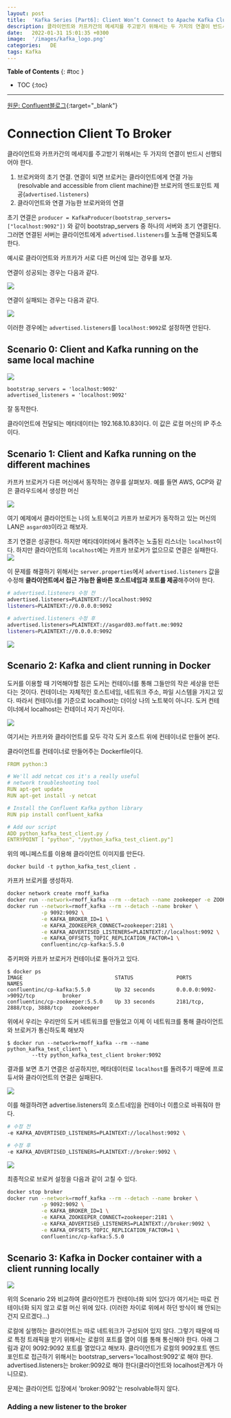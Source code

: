 ```yaml
---
layout: post
title:  'Kafka Series [Part6]: Client Won’t Connect to Apache Kafka Cluster in Docker/AWS/My Laptop.[번역]'
description: 클라이언트와 카프카간의 메세지를 주고받기 위해서는 두 가지의 연결이 반드시 선행되어야 한다. 
date:   2022-01-31 15:01:35 +0300
image:  '/images/kafka_logo.png'
categories:   DE
tags: Kafka
---
```

**Table of Contents**
{: #toc }
*  TOC
{:toc}

---  

[원문: Confluent블로그](https://www.confluent.io/blog/kafka-client-cannot-connect-to-broker-on-aws-on-docker-etc/?utm_source=github&utm_medium=rmoff&utm_campaign=ty.community.con.rmoff-listeners&utm_term=rmoff-devx){:target="_blank"}

# Connection Client To Broker

클라이언트와 카프카간의 메세지를 주고받기 위해서는 두 가지의 연결이 반드시 선행되어야 한다. 

1. 브로커와의 초기 연결. 연결이 되면 브로커는 클라이언트에게 연결 가능(resolvable and accessible from client machine)한 브로커의 엔드포인트 제공(`advertised.listeners`)
2. 클라이언트와 연결 가능한 브로커와의 연결

초기 연결은 `producer = KafkaProducer(bootstrap_servers=["localhost:9092"])` 와 같이 bootstrap_servers 중 하나의 서버와 초기 연결된다. 그러면 연결된 서버는 클라이언트에게 `advertised.listeners`를 노출해 연결되도록 한다.  

예시로 클라이언트와 카프카가 서로 다른 머신에 있는 경우를 보자.  

연결이 성공되는 경우는 다음과 같다.  

![](/images/kafka_39.png)  

연결이 실패되는 경우는 다음과 같다.  

![](/images/kafka_40.png)  

이러한 경우에는 `advertised.listeners`를 `localhost:9092`로 설정하면 안된다.  

## Scenario 0: Client and Kafka running on the same local machine

![](/images/kafka_41.png)  

```
bootstrap_servers = 'localhost:9092'
advertised_listeners = 'localhost:9092'  
```
잘 동작한다.  

클라이언트에 전달되는 메타데이터는 192.168.10.83이다. 이 값은 로컬 머신의 IP 주소이다.  

## Scenario 1: Client and Kafka running on the different machines  

카프카 브로커가 다른 머신에서 동작하는 경우를 살펴보자. 예를 들면 AWS, GCP와 같은 클라우드에서 생성한 머신  

![](/images/kafka_42.png)  

여기 예제에서 클라이언트는 나의 노트북이고 카프카 브로커가 동작하고 있는 머신의 LAN은 `asgard03`이라고 해보자.  

초기 연결은 성공한다. 하지만 메타데이터에서 돌려주는 노출된 리스너는 `localhost`이다. 하지만 클라이언트의 `localhost`에는 카프카 브로커가 없으므로 연결은 실패한다.  
![](/images/kafka_43.png)  

이 문제를 해결하기 위해서는 `server.properties`에서 `advertised.listeners` 값을 수정해 **클라이언트에서 접근 가능한 올바른 호스트네임과 포트를 제공**해주어야 한다.  

```sh
# advertised.listeners 수정 전
advertised.listeners=PLAINTEXT://localhost:9092
listeners=PLAINTEXT://0.0.0.0:9092
```

```sh
# advertised.listeners 수정 후
advertised.listeners=PLAINTEXT://asgard03.moffatt.me:9092
listeners=PLAINTEXT://0.0.0.0:9092
```  

![](/images/kafka_44.png)  

## Scenario 2: Kafka and client running in Docker  

도커를 이용할 때 기억해야할 점은 도커는 컨테이너를 통해 그들만의 작은 세상을 만든다는 것이다. 컨테이너는 자체적인 호스트네임, 네트워크 주소, 파일 시스템을 가지고 있다. 따라서 컨테이너를 기준으로 localhost는 더이상 나의 노트북이 아니다. 도커 컨테이너에서 localhost는 컨테이너 자기 자신이다. 

![](/images/kafka_46.png)  

여기서는 카프카와 클라이언트를 모두 각각 도커 호스트 위에 컨테이너로 만들어 본다.  

클라이언트를 컨테이너로 만들어주는 Dockerfile이다.  

```yaml
FROM python:3

# We'll add netcat cos it's a really useful
# network troubleshooting tool
RUN apt-get update
RUN apt-get install -y netcat

# Install the Confluent Kafka python library
RUN pip install confluent_kafka

# Add our script
ADD python_kafka_test_client.py /
ENTRYPOINT [ "python", "/python_kafka_test_client.py"]
```

위의 메니페스트를 이용해 클라이언트 이미지를 만든다.  

```
docker build -t python_kafka_test_client .
```

카프카 브로커를 생성하자.  

```sh
docker network create rmoff_kafka
docker run --network=rmoff_kafka --rm --detach --name zookeeper -e ZOOKEEPER_CLIENT_PORT=2181 confluentinc/cp-zookeeper:5.5.0
docker run --network=rmoff_kafka --rm --detach --name broker \
           -p 9092:9092 \
           -e KAFKA_BROKER_ID=1 \
           -e KAFKA_ZOOKEEPER_CONNECT=zookeeper:2181 \
           -e KAFKA_ADVERTISED_LISTENERS=PLAINTEXT://localhost:9092 \
           -e KAFKA_OFFSETS_TOPIC_REPLICATION_FACTOR=1 \
           confluentinc/cp-kafka:5.5.0

```

쥬키퍼와 카프카 브로커가 컨테이너로 돌아가고 있다.

```
$ docker ps
IMAGE                              STATUS              PORTS                          NAMES
confluentinc/cp-kafka:5.5.0        Up 32 seconds       0.0.0.0:9092->9092/tcp         broker
confluentinc/cp-zookeeper:5.5.0    Up 33 seconds       2181/tcp, 2888/tcp, 3888/tcp   zookeeper
```

위에서 우리는 우리만의 도커 네트워크를 만들었고 이제 이 네트워크를 통해 클라이언트와 브로커가 통신하도록 해보자

```
$ docker run --network=rmoff_kafka --rm --name python_kafka_test_client \
        --tty python_kafka_test_client broker:9092
```

결과를 보면 초기 연결은 성공하지만, 메타데이터로 `localhost`를 돌려주기 때문에 프로듀서와 클라이언트의 연결은 실패된다.   

![](/images/kafka_47.png)  


이를 해결하려면 advertise.listeners의 호스트네임을 컨테이너 이름으로 바꿔줘야 한다.  

```sh
# 수정 전
-e KAFKA_ADVERTISED_LISTENERS=PLAINTEXT://localhost:9092 \
```

```sh
# 수정 후 
-e KAFKA_ADVERTISED_LISTENERS=PLAINTEXT://broker:9092 \
```  

![](/images/kafka_48.png)  

최종적으로 브로커 설정을 다음과 같이 고칠 수 있다.  

```sh
docker stop broker
docker run --network=rmoff_kafka --rm --detach --name broker \
           -p 9092:9092 \
           -e KAFKA_BROKER_ID=1 \
           -e KAFKA_ZOOKEEPER_CONNECT=zookeeper:2181 \
           -e KAFKA_ADVERTISED_LISTENERS=PLAINTEXT://broker:9092 \
           -e KAFKA_OFFSETS_TOPIC_REPLICATION_FACTOR=1 \
           confluentinc/cp-kafka:5.5.0

```

## Scenario 3: Kafka in Docker container with a client running locally  

![](/images/kafka_49.png)  

위의 Scenario 2와 비교하여 클라이언트가 컨테이너화 되어 있다가 여기서는 따로 컨테이너화 되지 않고 로컬 머신 위에 있다. (이러한 차이로 위에서 하던 방식이 왜 안되는 건지 모르겠다...)

로컬에 실행하는 클라이언트는 따로 네트워크가 구성되어 있지 않다. 그렇기 때문에 따로 특정 트래픽을 받기 위해서는 로컬의 포트를 열어 이를 통해 통신해야 한다. 아래 그림과 같이 9092:9092 포트를 열었다고 해보자. 클라이언트가 로컬의 9092포트 엔드포인트로 접근하기 위해서는 bootstrap_servers='localhost:9092'로 해야 한다. advertised.listeners는 broker:9092로 해야 한다(클라이언트와 localhost관계가 아니므로).  

문제는 클라이언트 입장에서 'broker:9092'는 resolvable하지 않다.  

### Adding a new listener to the broker
